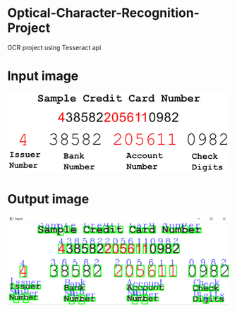 # Optical-Character-Recognition-Project
OCR project using Tesseract api

# Input image
![alt text](https://github.com/BlitzenPrancer/Optical-Character-Recognition-Project/blob/main/images/ocr_sample.jpg)

# Output image
![alt text](https://github.com/BlitzenPrancer/Optical-Character-Recognition-Project/blob/main/output.PNG)
